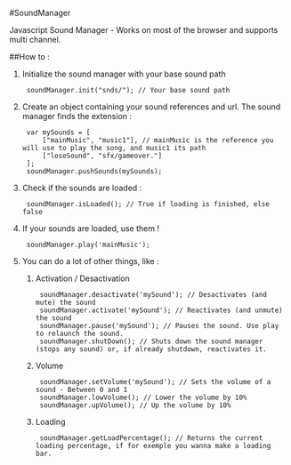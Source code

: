 #SoundManager

Javascript Sound Manager - Works on most of the browser and supports multi channel.

##How to :

1. Initialize the sound manager with your base sound path

		soundManager.init("snds/"); // Your base sound path


2. Create an object containing your sound references and url. The sound manager finds the extension : 
	
		var mySounds = [
			["mainMusic", "music1"], // mainMusic is the reference you will use to play the song, and music1 its path
			["loseSound", "sfx/gameover."]
		];
		soundManager.pushSounds(mySounds); 

3. Check if the sounds are loaded :
	
		soundManager.isLoaded(); // True if loading is finished, else false

4. If your sounds are loaded, use them !
	
		soundManager.play('mainMusic');


5. You can do a lot of  other things, like :
	
	1. Activation / Desactivation

		    soundManager.desactivate('mySound'); // Desactivates (and mute) the sound
		    soundManager.activate('mySound'); // Reactivates (and unmute) the sound
		    soundManager.pause('mySound'); // Pauses the sound. Use play to relaunch the sound.
		    soundManager.shutDown(); // Shuts down the sound manager (stops any sound) or, if already shutdown, reactivates it.

	2. Volume

		    soundManager.setVolume('mySound'); // Sets the volume of a sound - Between 0 and 1
		    soundManager.lowVolume(); // Lower the volume by 10%
		    soundManager.upVolume(); // Up the volume by 10%

	3. Loading

		    soundManager.getLoadPercentage(); // Returns the current loading percentage, if for exemple you wanna make a loading bar.
